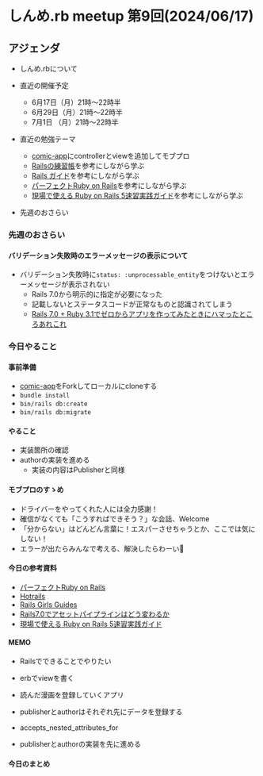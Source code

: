 # しんめ.rb meetup 第9回(2024/06/17)

## アジェンダ

- しんめ.rbについて
- 直近の開催予定
  - 6月17日（月）21時〜22時半
  - 6月29日（月）21時〜22時半
  - 7月1日 （月）21時〜22時半

- 直近の勉強テーマ
  - [comic-app](https://github.com/shinmerb/comic-app)にcontrollerとviewを追加してモブプロ
  - [Railsの練習帳](https://zenn.dev/igaiga/books/rails-practice-note/viewer/preface)を参考にしながら学ぶ
  - [Rails ガイド](https://railsguides.jp/active_record_basics.html)を参考にしながら学ぶ
  - [パーフェクトRuby on Rails](https://gihyo.jp/book/2020/978-4-297-11462-6)を参考にしながら学ぶ
  - [現場で使える Ruby on Rails 5速習実践ガイド](https://www.amazon.co.jp/%E7%8F%BE%E5%A0%B4%E3%81%A7%E4%BD%BF%E3%81%88%E3%82%8B-Ruby-Rails-5%E9%80%9F%E7%BF%92%E5%AE%9F%E8%B7%B5%E3%82%AC%E3%82%A4%E3%83%89-%E5%A4%A7%E5%A0%B4%E5%AF%A7%E5%AD%90/dp/4839962227)を参考にしながら学ぶ
- 先週のおさらい

### 先週のおさらい

#### バリデーション失敗時のエラーメッセージの表示について

- バリデーション失敗時に`status: :unprocessable_entity`をつけないとエラーメッセージが表示されない
  - Rails 7.0から明示的に指定が必要になった
  - 記載しないとステータスコードが正常なものと認識されてしまう
  - [Rails 7.0 + Ruby 3.1でゼロからアプリを作ってみたときにハマったところあれこれ](https://qiita.com/jnchito/items/5c41a7031404c313da1f)

### 今日やること

#### 事前準備

- [comic-app](https://github.com/shinmerb/comic-app)をForkしてローカルにcloneする
- `bundle install`
- `bin/rails db:create`
- `bin/rails db:migrate`

#### やること

- 実装箇所の確認
- authorの実装を進める
  - 実装の内容はPublisherと同様

#### モブプロのすゝめ

- ドライバーをやってくれた人には全力感謝！
- 確信がなくても「こうすればできそう？」な会話、Welcome
- 「分からない」はどんどん言葉に！エスパーさせちゃうとか、ここでは気にしない！
- エラーが出たらみんなで考える、解決したらわーい🙌

#### 今日の参考資料

- [パーフェクトRuby on Rails](https://gihyo.jp/book/2020/978-4-297-11462-6)
- [Hotrails](https://www.hotrails.dev/turbo-rails/crud-controller-ruby-on-rails)
- [Rails Girls Guides](https://railsgirls.jp/)
- [Rails7.0でアセットパイプラインはどう変わるか](https://www.wantedly.com/companies/wantedly/post_articles/354873)
- [現場で使える Ruby on Rails 5速習実践ガイド](https://www.amazon.co.jp/)

#### MEMO

- Railsでできることでやりたい
- erbでviewを書く
- 読んだ漫画を登録していくアプリ
- publisherとauthorはそれぞれ先にデータを登録する
- accepts_nested_attributes_for

- publisherとauthorの実装を先に進める

#### 今日のまとめ
